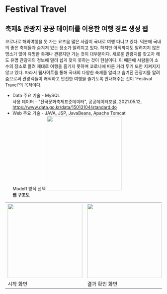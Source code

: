 # Festival Travel
## 축제& 관광지 공공 데이터를 이용한 여행 경로 생성 웹

코로나로 해외여행을 못 가는 요즈음 많은 사람이 국내로 여행 다니고 있다. 덕분에 국내의 좋은 축제들과 숨겨져 있는 장소가 알려지고 있다. 하지만 아직까지도 알려지지 않은 명소가 많아 유명한 축제나 관광지만 가는 것이 대부분이다. 새로운 관광지를 찾고자 해도 
유명 관광지의 정보에 밀려 쉽게 찾지 못하는 것이 현실이다. 이 때문에 사람들이 소수의 장소로 
몰려 제대로 여행을 즐기지 못하며 코로나에 따른 거리 두기 또한 지켜지지 않고 있다. 따라서 웹사이트를 통해 국내의 다양한 축제를 알리고 숨겨진 관광지를 알려줌으로써 관광객들이 
쾌적하고 안전한 여행을 즐기도록 안내해주는 것이 'Festival Travel'의 목적이다.

* Data
주요 기술 - MySQL<br>
사용 데이터 - "전국문화축제표준데이터", 공공데이터포털, 2021.05.12, https://www.data.go.kr/data/15013104/standard.do
* Web
주요 기술 - JAVA, JSP, JavaBeans, Apache Tomcat<br>
Model1 방식 선택
<img height="240" src="https://github.com/wlgh312/Web_server/blob/master/web_architecture.jpg"/><br><b>웹 구조도</b>
<table>
<tr><td>
<img height="240" src="https://github.com/wlgh312/Web_server/blob/master/main.jpg"/></td>
<td><img height="240" src="https://github.com/wlgh312/Web_server/blob/master/result.jpg"/></td></tr>
<tr><td>시작 화면</td><td>결과 확인 화면</td></tr></table>